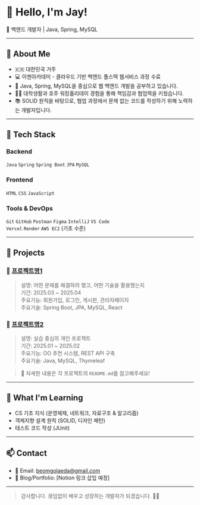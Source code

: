 # 👋 Hello, I'm Jay!

🎯 백엔드 개발자 | Java, Spring, MySQL

---

## 📌 About Me

- 🇰🇷 대한민국 거주
- 💻 이젠아카데미 - 클라우드 기반 백엔드 풀스택 웹서비스 과정 수료
- 🌱 Java, Spring, MySQL을 중심으로 웹 백엔드 개발을 공부하고 있습니다.
- 🧑‍🔧 대학생활과 호주 워킹홀리데이 경험을 통해 책임감과 협업력을 키웠습니다.
- 📚 SOLID 원칙을 바탕으로, 협업 과정에서 문제 없는 코드를 작성하기 위해 노력하는 개발자입니다.

---

## 🧰 Tech Stack

### Backend
`Java` `Spring` `Spring Boot` `JPA` `MySQL`

### Frontend
`HTML` `CSS` `JavaScript`

### Tools & DevOps
`Git` `GitHub` `Postman` `Figma` `IntelliJ` `VS Code`  
`Vercel` `Render` `AWS EC2` (기초 수준)

---

## 💼 Projects

### 📌 [프로젝트명1](https://github.com/username/project1)
> 설명: 어떤 문제를 해결하려 했고, 어떤 기술을 활용했는지  
> 기간: 2025.03 ~ 2025.04  
> 주요기능: 회원가입, 로그인, 게시판, 관리자페이지  
> 주요기술: Spring Boot, JPA, MySQL, React

### 📌 [프로젝트명2](https://github.com/username/project2)
> 설명: 실습 중심의 개인 프로젝트  
> 기간: 2025.01 ~ 2025.02  
> 주요기능: OO 추천 시스템, REST API 구축  
> 주요기술: Java, MySQL, Thymeleaf

> 📎 자세한 내용은 각 프로젝트의 `README.md`를 참고해주세요!

---

## 🧠 What I'm Learning

- CS 기초 지식 (운영체제, 네트워크, 자료구조 & 알고리즘)
- 객체지향 설계 원칙 (SOLID, 디자인 패턴)
- 테스트 코드 작성 (JUnit)

---

## 📫 Contact

- 📧 Email: beomgolaeda@gmail.com  
- 💼 Blog/Portfolio: [Notion 링크 삽입 예정]

---

> 감사합니다. 끊임없이 배우고 성장하는 개발자가 되겠습니다. 🙇‍♂️
